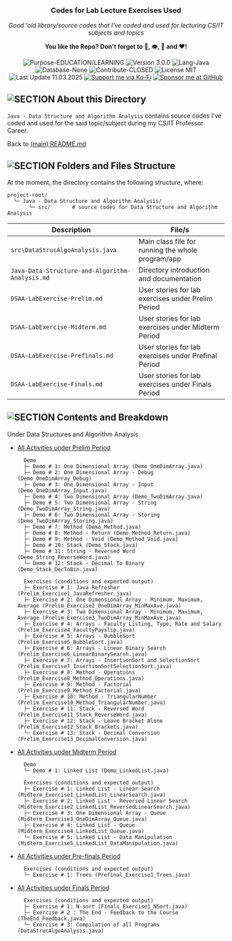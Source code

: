 <!-- <p align="center"><img src="/md_assets/octocat.gif" alt="Logo" width="130" height="130"></p> -->
<h3 align="center">Codes for Lab Lecture Exercises Used</h3>
<p align="center"><em>Good 'old library/source codes that I've coded and used for lecturing CS/IT subjects and topics</em></p>
<p align="center"><strong>You like the Repo? Don't forget to 🌟, 👁️, 🔱 and ❤️!</strong></p>
<p align="center">
   <img src="https://img.shields.io/badge/Purpose-EDUCATION/LEARNING-%2300416a?logoColor=white&labelColor=%2300416a&color=%2324292e&textColor=white" alt="Purpose-EDUCATION/LEARNING">
   <img src="https://img.shields.io/badge/Version-3.0.0-%2300416a?logoColor=white&labelColor=%2300416a&color=%2324292e&textColor=white" alt="Version 3.0.0">
   <img src="https://img.shields.io/badge/Lang-Java-%2300416a?logoColor=white&labelColor=%2300416a&color=%2324292e&textColor=white" alt="Lang-Java">
   <img src="https://img.shields.io/badge/Database-None-%2300416a?logoColor=white&labelColor=%2300416a&color=%2324292e&textColor=white" alt="Database-None">
   <img src="https://img.shields.io/badge/Contribute-CLOSED-%2300416a?logoColor=white&labelColor=%2300416a&color=%2324292e&textColor=white" alt="Contribute-CLOSED">
   <img src="https://img.shields.io/badge/License-MIT-%2300416a?logoColor=white&labelColor=%2300416a&color=%2324292e&textColor=white" alt="License MIT">
   <img src="https://img.shields.io/badge/Last%20Update-11.03.2025-%2300416a?logoColor=white&labelColor=%2300416a&color=%2324292e&textColor=white" alt="Last Update 11.03.2025">
   <a href="https://ko-fi.com/thenocturnaldevgypsy"><img src="https://img.shields.io/badge/Support%20me%20via%20Ko--Fi-%2300416a?logo=ko-fi&logoColor=white&color=%2300416a&textColor=white" alt="Support me via Ko-Fi"></a>
<a href="https://github.com/sponsors/thenocturnaldevgypsy"><img src="https://custom-icon-badges.demolab.com/badge/Sponsor%20me%20at%20GitHub-%2300416a?logo=heart&logoColor=white&color=%2300416a&textColor=white" alt="Sponsor me at GitHub"></a>
</p>

## ![SECTION About this Directory](https://custom-icon-badges.demolab.com/badge/-About%20this%20Directory-2471AE?logo=repo&logoColor=white&labelColor=2471AE)

`Java - Data Structure and Algorithm Analysis` contains source codes I've coded and used for the said topic/subject during my CS/IT Professor Career.

Back to [(main) README.md](../README.md)

## ![SECTION Folders and Files Structure](https://custom-icon-badges.demolab.com/badge/-Folders%20and%20Files%20Structure-2471AE?logo=file-submodule&logoColor=white&labelColor=2471AE)

At the moment, the directory contains the following structure, where:
```
project-root/
  └─ Java - Data Structure and Algorithm Analysis/
       └─ src/       # source codes for Data Structure and Algorithm Analysis
```

| Description | File/s |
| ------------- | ------------- |
| `src\DataStrucAlgoAnalysis.java` | Main class file for running the whole program/app |
| `Java-Data-Structure-and-Algorithm-Analysis.md` | Directory introduction and documentation |
| `DSAA-LabExercise-Prelim.md` | User stories for lab exercises under Prelim Period |
| `DSAA-LabExercise-Midterm.md` | User stories for lab exercises under Midterm Period |
| `DSAA-LabExercise-Prefinals.md` | User stories for lab exercises under Prefinal Period |
| `DSAA-LabExercise-Finals.md` | User stories for lab exercises under Finals Period |

## ![SECTION Contents and Breakdown](https://custom-icon-badges.demolab.com/badge/-Contents%20and%20Breakdown-2471AE?logo=book&logoColor=white&labelColor=2471AE)
Under Data Structures and Algorithm Analysis
- [All Activities under Prelim Period](DSAA-LabExercise-Prelim.md)
  ```
    Demo
    ├─ Demo # 1: One Dimensional Array (Demo_OneDimArray.java)
    ├─ Demo # 2: One Dimensional Array - Debug (Demo_OneDimArray_Debug)
    ├─ Demo # 3: One Dimensional Array - Input (Demo_OneDimArray_Input.java)
    ├─ Demo # 4: Two Dimensional Array (Demo_TwoDimArray.java)
    ├─ Demo # 5: Two Dimensional Array - String (Demo_TwoDimArray_String.java)
    ├─ Demo # 6: Two Dimensional Array - Storing (Demo_TwoDimArray_Storing.java)
    ├─ Demo # 7: Method (Demo_Method.java)
    ├─ Demo # 8: Method - Return (Demo_Method_Return.java)
    ├─ Demo # 9: Method - Void (Demo_Method_Void.java)
    ├─ Demo # 10: Stack (Demo_Stack.java)
    ├─ Demo # 11: String - Reversed Word (Demo_String_ReverseWord.java)
    └─ Demo # 12: Stack - Decimal To Binary (Demo_Stack_DecToBin.java)

    Exercises (conditions and expected output)
    ├─ Exercise # 1: Java Refresher (Prelim_Exercise1_JavaRefresher.java)
    ├─ Exercise # 2: One Dimensional Array - Minimum, Maximum, Average (Prelim_Exercise2_OneDimArray_MinMaxAve.java)
    ├─ Exercise # 3: Two Dimensional Array - Minimum, Maximum, Average (Prelim_Exercise3_TwoDimArray_MinMaxAve.java)
    ├─ Exercise # 4: Arrays - Faculty Listing, Type, Rate and Salary (Prelim_Exercise4_FacultyPayslip.java)
    ├─ Exercise # 5: Arrays - BubbleSort (Prelim_Exercise5_BubbleSort.java)
    ├─ Exercise # 6: Arrays - Linear Binary Search (Prelim_Exercise6_LinearBinarySearch.java)
    ├─ Exercise # 7: Arrays - InsertionSort and SelectionSort (Prelim_Exercise7_InsertionSortSelectionSort.java)
    ├─ Exercise # 8: Method - Operations (Prelim_Exercise8_Method_Operations.java)
    ├─ Exercise # 9: Method - Factorial (Prelim_Exercise9_Method_Factorial.java)
    ├─ Exercise # 10: Method - TriangularNumber (Prelim_Exercise10_Method_TriangularNumber.java)
    ├─ Exercise # 11: Stack - Reversed Word (Prelim_Exercise11_Stack_ReverseWord.java)
    ├─ Exercise # 12: Stack - Leave Bracket Alone (Prelim_Exercise12_Stack_Brackets.java)
    └─ Exercise # 13: Stack - Decimal Conversion (Prelim_Exercise13_DecimalConversion.java)
  ```
- [All Activities under Midterm Period](DSAA-LabExercise-Midterm.md)
  ```
    Demo
    └─ Demo # 1: Linked List (Demo_LinkedList.java)

    Exercises (conditions and expected output)
    ├─ Exercise # 1: Linked List - Linear Search (Midterm_Exercise1_LinkedList_LinearSearch.java)
    ├─ Exercise # 2: Linked List - Reversed Linear Search (Midterm_Exercise2_LinkedList_ReversedLinearSearch.java)
    ├─ Exercise # 3: One Dimensional Array - Queue (Midterm_Exercise3_OneDimArray_Queue.java)
    ├─ Exercise # 4: Linked List - Queue (Midterm_Exercise4_LinkedList_Queue.java)
    └─ Exercise # 5: Linked List - Data Manipulation (Midterm_Exercise5_LinkedList_DataManipulation.java)
  ```
- [All Activities under Pre-finals Period](DSAA-LabExercise-Prefinals.md)
  ```
    Exercises (conditions and expected output)
    └─ Exercise # 1: Trees (Prefinal_Exercise1_Trees.java)
  ```
- [All Activities under Finals Period](DSAA-LabExercise-Finals.md)
  ```
    Exercises (conditions and expected output)
    ├─ Exercise # 1: N-sort (Finals_Exercise1_NSort.java)
    ├─ Exercise # 2 : The End - Feedback to the Course (TheEnd_Feedback.java)
    └─ Exercise # 3: Compilation of all Programs (DataStrucAlgoAnalysis.java)
  ```